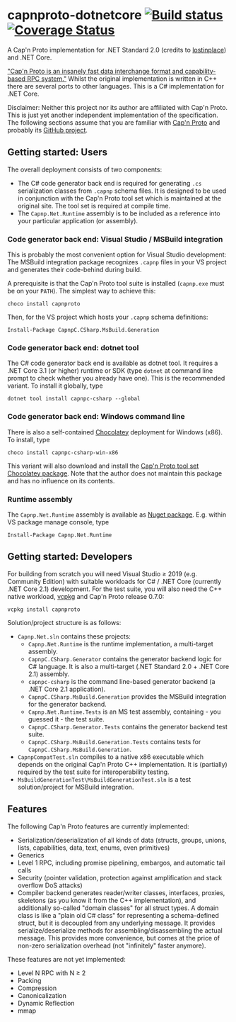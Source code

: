# capnproto-dotnetcore [![Build status](https://ci.appveyor.com/api/projects/status/tx4jjl2etiqve2xg/branch/master?svg=true)](https://ci.appveyor.com/project/c80k/capnproto-dotnetcore/branch/master) [![Coverage Status](https://coveralls.io/repos/github/c80k/capnproto-dotnetcore/badge.svg)](https://coveralls.io/github/c80k/capnproto-dotnetcore)

A Cap'n Proto implementation for .NET Standard 2.0 (credits to [lostinplace](https://github.com/lostinplace)) and .NET Core.

["Cap'n Proto is an insanely fast data interchange format and capability-based RPC system."](https://capnproto.org/) Whilst the original implementation is written in C++ there are several ports to other languages. This is a C# implementation for .NET Core.

Disclaimer: Neither this project nor its author are affiliated with Cap'n Proto. This is just yet another independent implementation of the specification. The following sections assume that you are familiar with [Cap'n Proto](https://capnproto.org/) and probably its [GitHub project](https://github.com/capnproto/capnproto).

## Getting started: Users

The overall deployment consists of two components:
- The C# code generator back end is required for generating `.cs` serialization classes from `.capnp` schema files. It is designed to be used in conjunction with the Cap'n Proto tool set which is maintained at the original site. The tool set is required at compile time.
- The `Capnp.Net.Runtime` assembly is to be included as a reference into your particular application (or assembly).

### Code generator back end: Visual Studio / MSBuild integration

This is probably the most convenient option for Visual Studio development: The MSBuild integration package recognizes `.capnp` files in your VS project and generates their code-behind during build.

A prerequisite is that the Cap'n Proto tool suite is installed (`capnp.exe` must be on your `PATH`). The simplest way to achieve this:
```
choco install capnproto
```

Then, for the VS project which hosts your `.capnp` schema definitions:

```
Install-Package CapnpC.CSharp.MsBuild.Generation
```

### Code generator back end: dotnet tool

The C# code generator back end is available as dotnet tool. It requires a .NET Core 3.1 (or higher) runtime or SDK (type `dotnet` at command line prompt to check whether you already have one). This is the recommended variant. To install it globally, type

```
dotnet tool install capnpc-csharp --global
```

### Code generator back end: Windows command line

There is also a self-contained [Chocolatey](https://chocolatey.org/) deployment for Windows (x86). To install, type

```
choco install capnpc-csharp-win-x86
```

This variant will also download and install the [Cap'n Proto tool set Chocolatey package](https://www.chocolatey.org/packages/capnproto). Note that the author does not maintain this package and has no influence on its contents.

### Runtime assembly

The `Capnp.Net.Runtime` assembly is available as [Nuget package](https://www.nuget.org/packages?q=Capnp.Net.Runtime). E.g. within VS package manage console, type

```
Install-Package Capnp.Net.Runtime
```

## Getting started: Developers

For building from scratch you will need Visual Studio ≥ 2019 (e.g. Community Edition) with suitable workloads for C# / .NET Core (currently .NET Core 2.1) development. For the test suite, you will also need the C++ native workload, [vcpkg](https://github.com/microsoft/vcpkg) and Cap'n Proto release 0.7.0:

```
vcpkg install capnproto
```

Solution/project structure is as follows:
- `Capnp.Net.sln` contains these projects:
  * `Capnp.Net.Runtime` is the runtime implementation, a multi-target assembly.
  * `CapnpC.CSharp.Generator` contains the generator backend logic for C# language. It is also a multi-target (.NET Standard 2.0 + .NET Core 2.1) assembly.
  * `capnpc-csharp` is the command line-based generator backend (a .NET Core 2.1 application).
  * `CapnpC.CSharp.MsBuild.Generation` provides the MSBuild integration for the generator backend.
  * `Capnp.Net.Runtime.Tests` is an MS test assembly, containing - you guessed it - the test suite.
  * `CapnpC.CSharp.Generator.Tests` contains the generator backend test suite.
  * `CapnpC.CSharp.MsBuild.Generation.Tests` contains tests for `CapnpC.CSharp.MsBuild.Generation`.
- `CapnpCompatTest.sln` compiles to a native x86 executable which depends on the original Cap'n Proto C++ implementation. It is (partially) required by the test suite for interoperability testing.
- `MsBuildGenerationTest\MsBuildGenerationTest.sln` is a test solution/project for MSBuild integration.

## Features

The following Cap'n Proto features are currently implemented:
- Serialization/deserialization of all kinds of data (structs, groups, unions, lists, capabilities, data, text, enums, even primitives)
- Generics
- Level 1 RPC, including promise pipelining, embargos, and automatic tail calls
- Security (pointer validation, protection against amplification and stack overflow DoS attacks)
- Compiler backend generates reader/writer classes, interfaces, proxies, skeletons (as you know it from the C++ implementation), and additionally so-called "domain classes" for all struct types. A domain class is like a "plain old C# class" for representing a schema-defined struct, but it is decoupled from any underlying message. It provides serialize/deserialize methods for assembling/disassembling the actual message. This provides more convenience, but comes at the price of non-zero serialization overhead (not "infinitely" faster anymore).

These features are not yet implemented:
- Level N RPC with N ≥ 2
- Packing
- Compression
- Canonicalization
- Dynamic Reflection
- mmap
